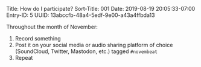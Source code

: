 Title: How do I participate?
Sort-Title: 001
Date: 2019-08-19 20:05:33-07:00
Entry-ID: 5
UUID: 13abccfb-48a4-5edf-9e00-a43a4ffbda13

Throughout the month of November:

1. Record something
2. Post it on your social media or audio sharing platform of choice (SoundCloud, Twitter, Mastodon, etc.) tagged `#novembeat`
3. Repeat

